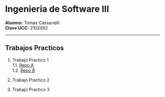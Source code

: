 # Ingenieria de Software III

**Alumno:** Tomas Cassanelli  
**Clave UCC:** 2102092

---

## Trabajos Practicos

1. Trabajo Practico 1<br>
   1.1. [Repo A](https://github.com/TomiCassanelli/TP01-RepoA)<br>
   1.2. [Repo B](https://github.com/TomiCassanelli/TP01-RepoB)<br>
   
2. Trabajo Practico 2<br>
   
3. Trabajo Practico 3<br>
